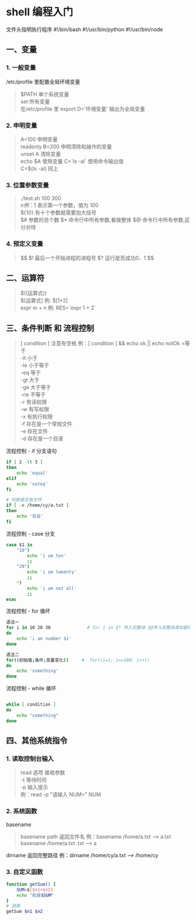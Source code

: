 # shell 编程入门

文件头指明执行程序 #!/bin/bash  #!/usr/bin/python #!/usr/bin/node

## 一、变量

### 1. 一般变量

/etc/profile 里配置全局环境变量

> \$PATH 单个系统变量  
> set 所有变量  
> 在/etc/profile 里 export D='环境变量' 输出为全局变量

### 2. 申明变量

> A=100 申明变量  
> readonly B=200 申明清除和操作的变量  
> unset A 清除变量  
> echo \$A 使用变量
> C=\`ls -al\` 使用命令输出值  
> C=\$(ls -al) 同上

### 3. 位置参数变量

> ./test.sh 100 300  
> $n  例：$1 表示第一个参数，值为 100  
> ${10}  有十个参数就需要加大括号  
$# 参数的总个数
> $* 命令行中所有参数,看做整体
$@ 命令行中所有参数,区分对待

### 4. 预定义变量

> $$
> $! 最后一个开始进程的进程号
> $? 运行是否成功0、1
> $$

## 二、运算符

> $((运算式))  
$[运算式] 例: \$[1+2]  
> expr m + n 例: RES=\`expr 1 + 2\`

## 三、条件判断 和 流程控制

> [ condition ] 注意有空格
> 例：[ condition ] && echo ok || echo notOk
> =等于  
> -lt 小于  
> -le 小于等于  
> -eq 等于  
> -gt 大于  
> -ge 大于等于  
> -ne 不等于  
> -r 有读权限  
> -w 有写权限  
> -x 有执行权限  
> -f 存在是一个常规文件  
> -e 存在文件  
> -d 存在是一个目录

流程控制 - if 分支语句

```bash
if [ 2 -lt 3 ]
then
    echo 'equal'
elif
    echo 'noteq'
fi

# 判断是否有文件
if [ -e /home/cy/a.txt ]
then
    echo '存在'
fi
```

流程控制 - case 分支

```bash
case $1 in
    "10")
        echo 'i am ten'
        ;;
    "20")
        echo 'i am tweenty'
        ;;
    *)
        echo 'i am not all'
        ;;
esac

```

流程控制 - for 循坏

```bash
语法一
for i in 10 20 30              # for i in $* 传入的整体 $@传入的整体类似数组
do
    echo 'i am number $i'
done

语法二
for((初始值;条件;变量变化))     #  for((i=1; i<=100; i++))
do
    echo 'something'
done

```

流程控制 - while 循环

```bash

while [ condition ]
do
    echo "something"
done

```

## 四、其他系统指令

### 1. 读取控制台输入

> read 选项 接收参数  
> -t 等待时间  
> -p 输入提示  
> 例：read -p "请输入 NUM=" NUM

### 2. 系统函数

basename

> basename path 返回文件名
> 例：basename /home/a.txt --> a.txt
> basename /home/a.txt .txt --> a

dirname 返回完整路径
例：dirname /home/cy/a.txt --> /home/cy

### 3. 自定义函数

```bash
function getSum() {
    SUM=$[$n1+$n2]
    echo "和是$SUM"
}
# 调用
getSum $n1 $n2

```
